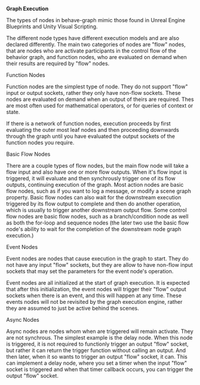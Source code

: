 **Graph Execution**

The types of nodes in behave-graph mimic those found in Unreal Engine Blueprints and Unity Visual Scripting.

The different node types have different execution models and are also declared differently.  The main two categories of nodes are "flow" nodes, that are nodes who are activate participants in the control flow of the behavior graph, and function nodes, who are evaluated on demand when their results are required by "flow" nodes.

Function Nodes

Function nodes are the simplest type of node.  They do not support "flow" input or output sockets, rather they only have non-flow sockets.  These nodes are evaluated on demand when an output of theirs are required.  Thes are most often used for mathematical operators, or for queries of context or state.

If there is a network of function nodes, execution proceeds by first evaluating the outer most leaf nodes and then proceeding downwards through the graph until you have evaluated the output sockets of the function nodes you require.

Basic Flow Nodes

There are a couple types of flow nodes, but the main flow node will take a flow input and also have one or more flow outputs.  When it's flow input is triggered, it will evaluate and then synchrously trigger one of its flow outputs, continuing execution of the graph.  Most action nodes are basic flow nodes, such as if you want to log a message, or modify a scene graph property.  Basic flow nodes can also wait for the downstream execution triggered by its flow output to complete and then do another operation, which is usually to trigger another downstream output flow.  Some control flow nodes are basic flow nodes, such as a branch/condition node as well as both the for-loop and sequence nodes (the later two use the basic flow node's ability to wait for the completion of the downstream node graph execution.)

Event Nodes

Event nodes are nodes that cause execution in the graph to start.  They do not have any input "flow" sockets, but they are allow to have non-flow input sockets that may set the parameters for the event node's operation.

Event nodes are all initialized at the start of graph execution.  It is expected that after this initialization, the event nodes will trigger their "flow" output sockets when there is an event, and this will happen at any time.  These events nodes will not be revisited by the graph execution engine, rather they are assumed to just be active behind the scenes.

Async Nodes

Async nodes are nodes whom when are triggered will remain activate.  They are not synchrous.  The simplest example is the delay node.  When this node is triggered, it is not required to functionly trigger an output "flow" socket, but rather it can return the trigger function without calling an output.  And then later, when it so wants to trigger an output "flow" socket, it can.  This can implement a delay node, where you set a timer when the input "flow" socket is triggered and when that timer callback occurs, you can trigger the output "flow" socket. 
